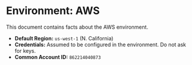 # Environment: AWS

This document contains facts about the AWS environment.

- **Default Region:** `us-west-1` (N. California)
- **Credentials:** Assumed to be configured in the environment. Do not ask for keys.
- **Common Account ID:** `862214040873`
